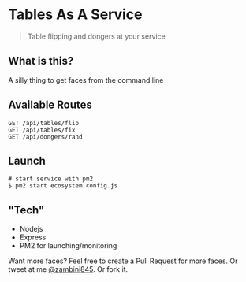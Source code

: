 # Tables As A Service #
> Table flipping and dongers at your service

## What is this? ##

A silly thing to get faces from the command line

## Available Routes ##

    GET /api/tables/flip
    GET /api/tables/fix
    GET /api/dongers/rand

## Launch ##

    # start service with pm2
    $ pm2 start ecosystem.config.js

## "Tech" ##

* Nodejs
* Express
* PM2 for launching/monitoring

Want more faces? Feel free to create a Pull Request for more faces. Or tweet at me
[@zambini845](https://twitter.com/Zambini845). Or fork it.
